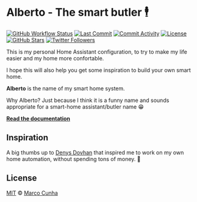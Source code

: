 # Alberto - The smart butler :business_suit_levitating:

<!-- ![Home](https://user-images.githubusercontent.com/3459374/152371766-1d2a1e17-34d3-4fe6-9e6d-aded02f14de1.png) -->

[![GitHub Workflow Status](https://github.com/marcocunha/smart-home/actions/workflows/pages/pages-build-deployment/badge.svg?branch=main)](https://github.com/marcocunha/smart-home/actions/workflows/pages/pages-build-deployment)
[![Last Commit][last-commit-img]][github-url]
[![Commit Activity][commit-activity-img]][github-url]
[![License][license-img]][license-url]
[![GitHub Stars][stars-img]][github-url]
[![Twitter Followers][twitter-img]][twitter-url]

This is my personal Home Assistant configuration, to try to make my life easier and my home more confortable. 

I hope this will also help you get some inspiration to build your own smart home.

**Alberto** is the name of my smart home system. 

Why Alberto? Just because I think it is a funny name and sounds appropriate for a smart-home assistant/butler name 😁

[**Read the documentation**](https://smarthome.mcunha.me/)

## Inspiration
A big thumbs up to [Denys Dovhan][denysdovhan] that inspired me to work on my own home automation, without spending tons of money. :pray:

## License

[MIT][license-url] © [Marco Cunha][marcocunha]

<!-- References -->

[github-url]: https://github.com/marcocunha/smart-home
[github-img]: https://img.shields.io/github/workflow/status/marcocunha/smart-home/CI/master?style=flat-square
[last-commit-img]: https://img.shields.io/github/last-commit/marcocunha/smart-home?style=flat-square
[commit-activity-img]: https://img.shields.io/github/commit-activity/m/marcocunha/smart-home?style=flat-square
[license-url]: https://github.com/marcocunha/smart-home/blob/master/LICENSE
[license-img]: https://img.shields.io/github/license/marcocunha/smart-home?style=flat-square
[twitter-url]: https://twitter.com/MarcoCunha27
[twitter-img]: https://img.shields.io/twitter/follow/MarcoCunha27?label=Follow
[stars-img]: https://img.shields.io/github/stars/marcocunha/smart-home?style=social
[denysdovhan]: https://denysdovhan.com
[marcocunha]: https://mcunha.me